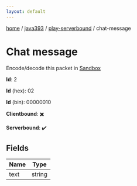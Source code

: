 ```yaml
---
layout: default
---
```


[home](/)  /  [java393](/protocol/java393)  /  [play-serverbound](/protocol/java393/play-serverbound)  /  chat-message

# Chat message

Encode/decode this packet in [Sandbox](../../../sandbox/java393#PlayServerbound.ChatMessage)

**Id**: 2

**Id** (hex): 02

**Id** (bin): 00000010

**Clientbound**: ✖️

**Serverbound**: ✔️

## Fields

Name | Type
---|---
text | string
